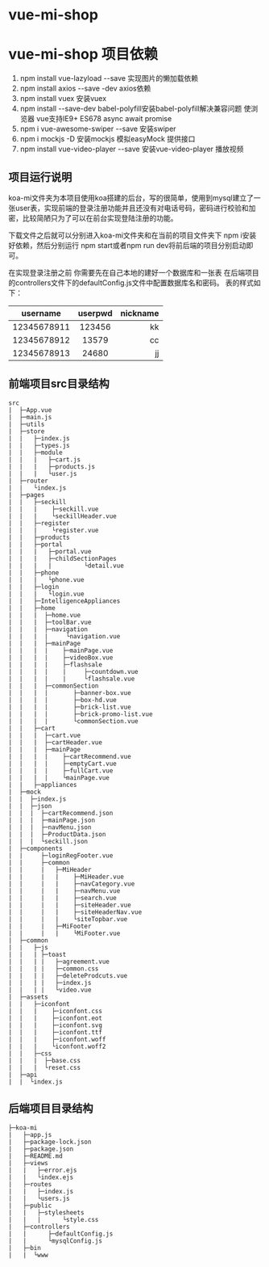 # vue-mi-shop

# vue-mi-shop 项目依赖
1. npm install vue-lazyload --save      实现图片的懒加载依赖
2. npm install axios --save -dev        axios依赖
3. npm install vuex                     安装vuex
4. npm install --save-dev babel-polyfill安装babel-polyfill解决兼容问题 使浏览器 vue支持IE9+ ES678 async await promise
5. npm i vue-awesome-swiper --save      安装swiper
6. npm i mockjs -D                      安装mockjs 模拟easyMock 提供接口
7. npm install vue-video-player --save  安装vue-video-player 播放视频

## 项目运行说明
koa-mi文件夹为本项目使用koa搭建的后台，写的很简单，使用到mysql建立了一张user表，实现前端的登录注册功能并且还没有对电话号码，密码进行校验和加密，比较简陋只为了可以在前台实现登陆注册的功能。

下载文件之后就可以分别进入koa-mi文件夹和在当前的项目文件夹下 npm i安装好依赖，然后分别运行 npm start或者npm run dev将前后端的项目分别启动即可。

在实现登录注册之前 你需要先在自己本地的建好一个数据库和一张表 在后端项目的controllers文件下的defaultConfig.js文件中配置数据库名和密码。
表的样式如下：

username|userpwd|nickname
--|:--:|--:
12345678911|123456|kk
12345678912|13579|cc
12345678913|24680|jj


## 前端项目src目录结构
```
src
|  ├─App.vue
|  ├─main.js
|  ├─utils
|  ├─store
|  |   ├─index.js
|  |   ├─types.js
|  |   ├─module
|  |   |   ├─cart.js
|  |   |   ├─products.js
|  |   |   └user.js
|  ├─router
|  |   └index.js
|  ├─pages
|  |   ├─seckill
|  |   |    ├─seckill.vue
|  |   |    └seckillHeader.vue
|  |   ├─register
|  |   |    └register.vue
|  |   ├─products
|  |   ├─portal
|  |   |   ├─portal.vue
|  |   |   ├─childSectionPages
|  |   |   |         └detail.vue
|  |   ├─phone
|  |   |   └phone.vue
|  |   ├─login
|  |   |   └login.vue
|  |   ├─IntelligenceAppliances
|  |   ├─home
|  |   |  ├─home.vue
|  |   |  ├─toolBar.vue
|  |   |  ├─navigation
|  |   |  |     └navigation.vue
|  |   |  ├─mainPage
|  |   |  |    ├─mainPage.vue
|  |   |  |    ├─videoBox.vue
|  |   |  |    ├─flashsale
|  |   |  |    |     ├─countdown.vue
|  |   |  |    |     └flashsale.vue
|  |   |  ├─commonSection
|  |   |  |       ├─banner-box.vue
|  |   |  |       ├─box-hd.vue
|  |   |  |       ├─brick-list.vue
|  |   |  |       ├─brick-promo-list.vue
|  |   |  |       └commonSection.vue
|  |   ├─cart
|  |   |  ├─cart.vue
|  |   |  ├─cartHeader.vue
|  |   |  ├─mainPage
|  |   |  |    ├─cartRecommend.vue
|  |   |  |    ├─emptyCart.vue
|  |   |  |    ├─fullCart.vue
|  |   |  |    └mainPage.vue
|  |   ├─appliances
|  ├─mock
|  |  ├─index.js
|  |  ├─json
|  |  |  ├─cartRecommend.json
|  |  |  ├─mainPage.json
|  |  |  ├─navMenu.json
|  |  |  ├─ProductData.json
|  |  |  └seckill.json
|  ├─components
|  |     ├─loginRegFooter.vue
|  |     ├─common
|  |     |   ├─MiHeader
|  |     |   |    ├─MiHeader.vue
|  |     |   |    ├─navCategory.vue
|  |     |   |    ├─navMenu.vue
|  |     |   |    ├─search.vue
|  |     |   |    ├─siteHeader.vue
|  |     |   |    ├─siteHeaderNav.vue
|  |     |   |    └siteTopbar.vue
|  |     |   ├─MiFooter
|  |     |   |    └MiFooter.vue
|  ├─common
|  |   ├─js
|  |   | ├─toast
|  |   | |   ├─agreement.vue
|  |   | |   ├─common.css
|  |   | |   ├─deleteProdcuts.vue
|  |   | |   ├─index.js
|  |   | |   └video.vue
|  ├─assets
|  |   ├─iconfont
|  |   |    ├─iconfont.css
|  |   |    ├─iconfont.eot
|  |   |    ├─iconfont.svg
|  |   |    ├─iconfont.ttf
|  |   |    ├─iconfont.woff
|  |   |    └iconfont.woff2
|  |   ├─css
|  |   |  ├─base.css
|  |   |  └reset.css
|  ├─api
|  |  └index.js
```


## 后端项目目录结构
```
├─koa-mi
|   ├─app.js
|   ├─package-lock.json
|   ├─package.json
|   ├─README.md
|   ├─views
|   |   ├─error.ejs
|   |   └index.ejs
|   ├─routes
|   |   ├─index.js
|   |   └users.js
|   ├─public
|   |   ├─stylesheets
|   |   |      └style.css
|   ├─controllers
|   |      ├─defaultConfig.js
|   |      └mysqlConfig.js
|   ├─bin
|   |  └www
```
